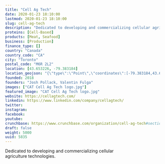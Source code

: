 ```yaml
---
title: "Cell Ag Tech"
date: 2020-01-23 18:10:00
lastmod: 2020-01-23 18:10:00
slug: cell-ag-tech
description: "Dedicated to developing and commercializing cellular agriculture&nbsp;technologies."
proteins: [Cell-Based]
products: [Meat, Seafood]
business: [Production]
finance_type: []
country: "Canada"
country_code: "CA"
city: "Toronto"
postal_code: "M6R 2L2"
location: [43.653226, -79.383184]
location_geojson: "{\"type\":\"Point\",\"coordinates\":[-79.383184,43.653226]}"
founded: 2018
founders: "Josh Pollack, Valentin Fulga"
images: ["CAT Cell Ag Tech logo.jpg"]
featured_image: "CAT Cell Ag Tech logo.jpg"
website: https://cellagtech.com/
linkedin: https://www.linkedin.com/company/cellagtech/
twitter: 
instagram: 
facebook: 
youtube: 
crunchbase: https://www.crunchbase.com/organization/cell-ag-tech#section-overview
draft: false
weight: 5000
uuid: 5835
---
```

Dedicated to developing and commercializing cellular agriculture&nbsp;technologies.
